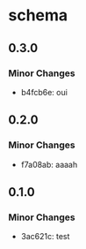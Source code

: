 # schema

## 0.3.0

### Minor Changes

- b4fcb6e: oui

## 0.2.0

### Minor Changes

- f7a08ab: aaaah

## 0.1.0

### Minor Changes

- 3ac621c: test
